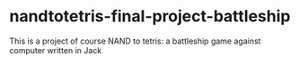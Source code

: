 # nandtotetris-final-project-battleship

This is a project of course NAND to tetris: a battleship game against computer written in Jack
